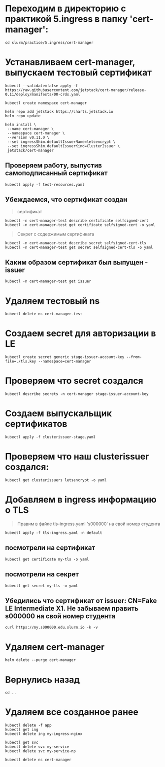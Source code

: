 # Переходим в директорию с практикой 5.ingress в папку 'cert-manager':
```
cd slurm/practice/5.ingress/cert-manager
```

# Устанавливаем cert-manager, выпускаем тестовый сертификат
```
kubectl --validate=false apply -f https://raw.githubusercontent.com/jetstack/cert-manager/release-0.11/deploy/manifests/00-crds.yaml

kubectl create namespace cert-manager

helm repo add jetstack https://charts.jetstack.io
helm repo update

helm install \
 --name cert-manager \
 --namespace cert-manager \
 --version v0.11.0 \
 --set ingressShim.defaultIssuerName=letsencrypt \
 --set ingressShim.defaultIssuerKind=ClusterIssuer \
 jetstack/cert-manager
```

## Проверяем работу, выпустив самоподписанный сертификат
```
kubectl apply -f test-resources.yaml
```

## Убеждаемся, что сертификат создан

> сертификат
```
kubectl -n cert-manager-test describe certificate selfsigned-cert
kubectl -n cert-manager-test get certificate selfsigned-cert -o yaml
```

> Секрет с содержимым сертификата
```
kubectl -n cert-manager-test describe secret selfsigned-cert-tls
kubectl -n cert-manager-test get secret selfsigned-cert-tls -o yaml
```

## Каким образом сертификат был выпущен - issuer
```
kubectl -n cert-manager-test get issuer
```

# Удаляем тестовый ns
```
kubectl delete ns cert-manager-test
```

# Создаем secret для авторизации в LE
```
kubectl create secret generic stage-issuer-account-key --from-file=./tls.key --namespace=cert-manager
```

# Проверяем что secret создался
```
kubectl describe secrets -n cert-manager stage-issuer-account-key
```

# Создаем выпускальщик сертификатов
```
kubectl apply -f clusterissuer-stage.yaml
```

# Проверяем что наш clusterissuer создался:
```
kubectl get clusterissuers letsencrypt -o yaml
```

# Добавляем в ingress информацию о TLS
> Правим в файле tls-ingress.yaml 's000000' на свой номер студента
```
kubectl apply -f tls-ingress.yaml -n default
```

## посмотрели на сертификат
```
kubectl get certificate my-tls -o yaml
```

## посмотрели на секрет
```
kubectl get secret my-tls -o yaml
```

## Убедились что сертификат от issuer: CN=Fake LE Intermediate X1. Не забываем править s000000 на свой номер студента

```
curl https://my.s000000.edu.slurm.io -k -v
```

# Удаляем cert-manager

```
helm delete --purge cert-manager
```

# Вернулись назад
```
cd ..
```

# Удаляем все созданное ранее

```
kubectl delete -f app
kubectl get ing
kubectl delete ing my-ingress-nginx

kubectl get svc
kubectl delete svc my-service
kubectl delete svc my-service-np

kubectl delete ns cert-manager
```
